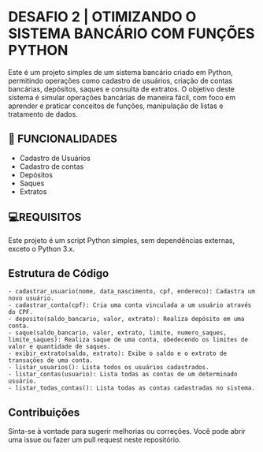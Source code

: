 
# DESAFIO 2 | OTIMIZANDO O SISTEMA BANCÁRIO COM FUNÇÕES PYTHON

Este é um projeto simples de um sistema bancário criado em Python, permitindo operações como cadastro de usuários, criação de contas bancárias, depósitos, saques e consulta de extratos. O objetivo deste sistema é simular operações bancárias de maneira fácil, com foco em aprender e praticar conceitos de funções, manipulação de listas e tratamento de dados.

## 🔧 FUNCIONALIDADES

- Cadastro de Usuários
- Cadastro de contas
- Depósitos
- Saques
- Extratos

## 💻REQUISITOS

Este projeto é um script Python simples, sem dependências externas, exceto o Python 3.x.

## Estrutura de Código


```
- cadastrar_usuario(nome, data_nascimento, cpf, endereco): Cadastra um novo usuário.
- cadastrar_conta(cpf): Cria uma conta vinculada a um usuário através do CPF.
- deposito(saldo_bancario, valor, extrato): Realiza depósito em uma conta.
- saque(saldo_bancario, valor, extrato, limite, numero_saques, limite_saques): Realiza saque de uma conta, obedecendo os limites de valor e quantidade de saques.
- exibir_extrato(saldo, extrato): Exibe o saldo e o extrato de transações de uma conta.
- listar_usuarios(): Lista todos os usuários cadastrados.
- listar_contas(usuario): Lista todas as contas de um determinado usuário.
- listar_todas_contas(): Lista todas as contas cadastradas no sistema.

```

## Contribuições
Sinta-se à vontade para sugerir melhorias ou correções. Você pode abrir uma issue ou fazer um pull request neste repositório.
